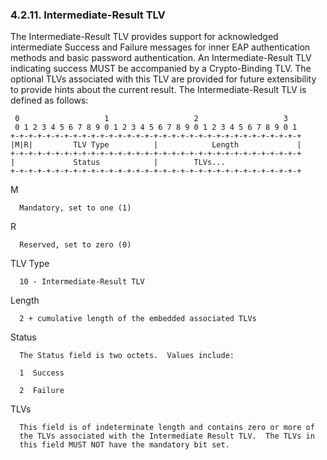 ### 4.2.11.  Intermediate-Result TLV


   The Intermediate-Result TLV provides support for acknowledged 
   intermediate Success and Failure messages for inner EAP 
   authentication methods and basic password authentication.
   An Intermediate-Result TLV indicating success
   MUST be accompanied by a Crypto-Binding TLV.  The optional TLVs
   associated with this TLV are provided for future extensibility to
   provide hints about the current result.  The Intermediate-Result TLV
   is defined as follows:

     0                   1                   2                   3
     0 1 2 3 4 5 6 7 8 9 0 1 2 3 4 5 6 7 8 9 0 1 2 3 4 5 6 7 8 9 0 1
    +-+-+-+-+-+-+-+-+-+-+-+-+-+-+-+-+-+-+-+-+-+-+-+-+-+-+-+-+-+-+-+-+
    |M|R|         TLV Type          |            Length             |
    +-+-+-+-+-+-+-+-+-+-+-+-+-+-+-+-+-+-+-+-+-+-+-+-+-+-+-+-+-+-+-+-+
    |             Status            |        TLVs...
    +-+-+-+-+-+-+-+-+-+-+-+-+-+-+-+-+-+-+-+-+-+-+-+-+-+-+-+-+-+-+-+-+

   M

      Mandatory, set to one (1)

   R

      Reserved, set to zero (0)

   TLV Type

      10 - Intermediate-Result TLV

   Length

      2 + cumulative length of the embedded associated TLVs

   Status

      The Status field is two octets.  Values include:

      1  Success

      2  Failure

   TLVs

      This field is of indeterminate length and contains zero or more of
      the TLVs associated with the Intermediate Result TLV.  The TLVs in
      this field MUST NOT have the mandatory bit set.
